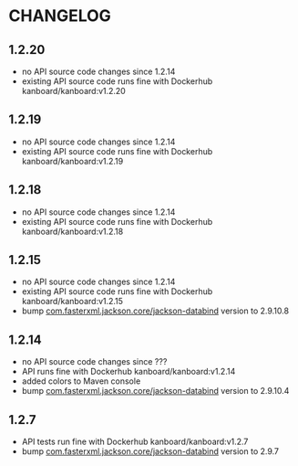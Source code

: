 # CHANGELOG

## 1.2.20
* no API source code changes since 1.2.14
* existing API source code runs fine with Dockerhub kanboard/kanboard:v1.2.20

## 1.2.19
* no API source code changes since 1.2.14
* existing API source code runs fine with Dockerhub kanboard/kanboard:v1.2.19

## 1.2.18
* no API source code changes since 1.2.14
* existing API source code runs fine with Dockerhub kanboard/kanboard:v1.2.18

## 1.2.15
* no API source code changes since 1.2.14
* existing API source code runs fine with Dockerhub kanboard/kanboard:v1.2.15
* bump [com.fasterxml.jackson.core/jackson-databind](https://mvnrepository.com/artifact/com.fasterxml.jackson.core/jackson-databind) version to 2.9.10.8

## 1.2.14
* no API source code changes since ???
* API runs fine with Dockerhub kanboard/kanboard:v1.2.14
* added colors to Maven console
* bump [com.fasterxml.jackson.core/jackson-databind](https://mvnrepository.com/artifact/com.fasterxml.jackson.core/jackson-databind) version to 2.9.10.4

## 1.2.7
* API tests run fine with Dockerhub kanboard/kanboard:v1.2.7
* bump [com.fasterxml.jackson.core/jackson-databind](https://mvnrepository.com/artifact/com.fasterxml.jackson.core/jackson-databind) version to 2.9.7
